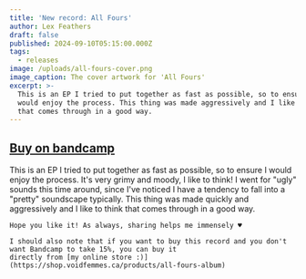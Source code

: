 ```yaml
---
title: 'New record: All Fours'
author: Lex Feathers
draft: false
published: 2024-09-10T05:15:00.000Z
tags:
  - releases
image: /uploads/all-fours-cover.png
image_caption: The cover artwork for 'All Fours'
excerpt: >-
  This is an EP I tried to put together as fast as possible, so to ensure I
  would enjoy the process. This thing was made aggressively and I like to think
  that comes through in a good way.
---
```

<h2><a href="https://voidfemmes.bandcamp.com/album/all-fours" target="_blank">Buy on bandcamp</a></h2>
    This is an EP I tried to put together as fast as possible, so to ensure I would enjoy the process. It's very grimy and moody, I like to think!
    I went for "ugly" sounds this time around, since I've noticed I have a tendency to fall into a "pretty" soundscape
    typically.
    This thing was made quickly and aggressively and I like to think that comes through in a good way.

    Hope you like it! As always, sharing helps me immensely ♥

    I should also note that if you want to buy this record and you don't want Bandcamp to take 15%, you can buy it
    directly from [my online store :)](https://shop.voidfemmes.ca/products/all-fours-album)
